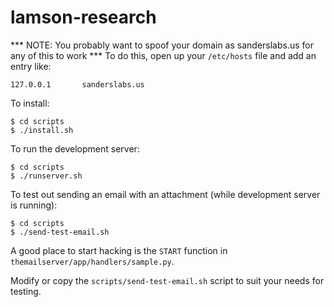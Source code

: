 lamson-research
===============

*** NOTE: You probably want to spoof your domain as sanderslabs.us for any of this to work ***
To do this, open up your `/etc/hosts` file and add an entry like:

    127.0.0.1       sanderslabs.us



To install:

    $ cd scripts
    $ ./install.sh

To run the development server:

    $ cd scripts
    $ ./runserver.sh

To test out sending an email with an attachment (while development server is running):

    $ cd scripts
    $ ./send-test-email.sh

A good place to start hacking is the `START` function in `themailserver/app/handlers/sample.py`.

Modify or copy the `scripts/send-test-email.sh` script to suit your needs for testing.
